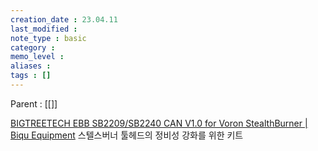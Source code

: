 ```yaml
---
creation_date : 23.04.11
last_modified :
note_type : basic
category :
memo_level :
aliases : 
tags : []
---
```


Parent : [[]]

[BIGTREETECH EBB SB2209/SB2240 CAN V1.0 for Voron StealthBurner | Biqu Equipment](https://biqu.equipment/products/bigtreetech-ebb-sb2209-can-v1-0)
스텔스버너 툴헤드의 정비성 강화를 위한 키트